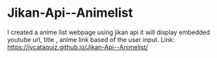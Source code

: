 # Jikan-Api--Animelist
I created a anime list webpage using jikan api it will display embedded youtube url, title , anime link based of the user input.
Link: https://jvcataquiz.github.io/Jikan-Api--Animelist/
